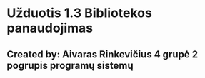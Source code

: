 # Užduotis 1.3 Bibliotekos panaudojimas



## Created by: Aivaras Rinkevičius 4 grupė 2 pogrupis programų sistemų
